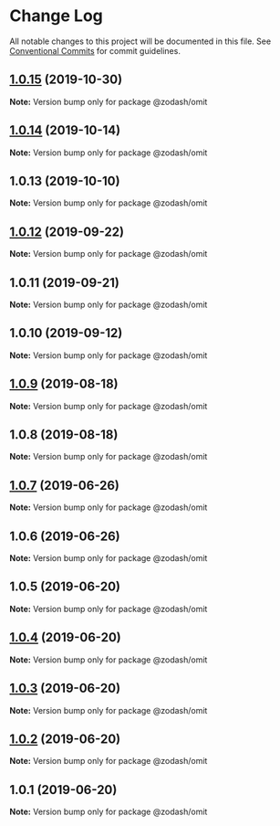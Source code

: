 # Change Log

All notable changes to this project will be documented in this file.
See [Conventional Commits](https://conventionalcommits.org) for commit guidelines.

## [1.0.15](https://github.com/zcorky/zodash/compare/@zodash/omit@1.0.14...@zodash/omit@1.0.15) (2019-10-30)

**Note:** Version bump only for package @zodash/omit





## [1.0.14](https://github.com/zcorky/zodash/compare/@zodash/omit@1.0.13...@zodash/omit@1.0.14) (2019-10-14)

**Note:** Version bump only for package @zodash/omit





## 1.0.13 (2019-10-10)

**Note:** Version bump only for package @zodash/omit





## [1.0.12](https://github.com/zcorky/zodash/compare/@zodash/omit@1.0.11...@zodash/omit@1.0.12) (2019-09-22)

**Note:** Version bump only for package @zodash/omit





## 1.0.11 (2019-09-21)

**Note:** Version bump only for package @zodash/omit





## 1.0.10 (2019-09-12)

**Note:** Version bump only for package @zodash/omit





## [1.0.9](https://github.com/zcorky/zodash/compare/@zodash/omit@1.0.8...@zodash/omit@1.0.9) (2019-08-18)

**Note:** Version bump only for package @zodash/omit





## 1.0.8 (2019-08-18)

**Note:** Version bump only for package @zodash/omit





## [1.0.7](https://github.com/zcorky/zodash/compare/@zodash/omit@1.0.6...@zodash/omit@1.0.7) (2019-06-26)

**Note:** Version bump only for package @zodash/omit





## 1.0.6 (2019-06-26)

**Note:** Version bump only for package @zodash/omit





## 1.0.5 (2019-06-20)

**Note:** Version bump only for package @zodash/omit





## [1.0.4](https://github.com/zcorky/zodash/compare/@zodash/omit@1.0.3...@zodash/omit@1.0.4) (2019-06-20)

**Note:** Version bump only for package @zodash/omit





## [1.0.3](https://github.com/zcorky/zodash/compare/@zodash/omit@1.0.2...@zodash/omit@1.0.3) (2019-06-20)

**Note:** Version bump only for package @zodash/omit





## [1.0.2](https://github.com/zcorky/zodash/compare/@zodash/omit@1.0.1...@zodash/omit@1.0.2) (2019-06-20)

**Note:** Version bump only for package @zodash/omit





## 1.0.1 (2019-06-20)

**Note:** Version bump only for package @zodash/omit
